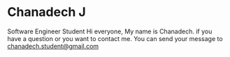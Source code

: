 # Chanadech J
Software Engineer Student
Hi everyone, My name is Chanadech. if you have a question or you want to contact me. You can send your message to chanadech.student@gmail.com
